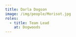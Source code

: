 ```yaml
---
title: Darla Dogson
image: /img/people/Morisot.jpg
roles:
  - title: Team Lead
    at: Dogwoods
---
```


